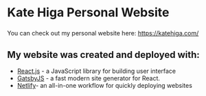 
# Kate Higa Personal Website
###
You can check out my personal website here: https://katehiga.com/

## My website was created and deployed with:
* [React.js](https://reactjs.org/) - a JavaScript library for building user interface
* [GatsbyJS](https://www.gatsbyjs.org/) - a fast modern site generator for React.
* [Netlify](https://www.netlify.com/)- an all-in-one workflow for quickly deploying websites
